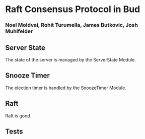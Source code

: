 # Raft Consensus Protocol in Bud
### Noel Moldvai, Rohit Turumella, James Butkovic, Josh Muhlfelder

## Server State
The state of the server is managed by the ServerState Module.

## Snooze Timer
The election timer is handled by the SnoozeTimer Module.

## Raft
Raft is good.

## Tests
